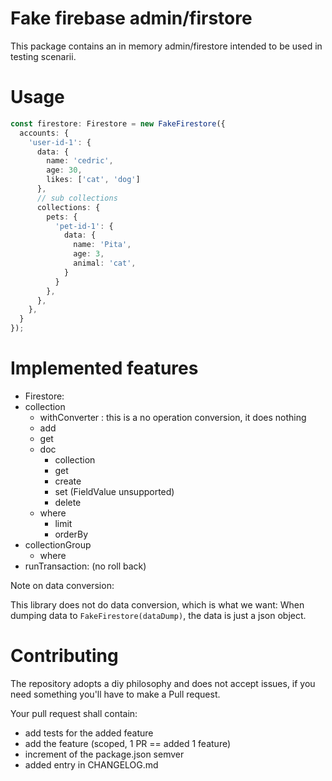 

# Fake firebase admin/firstore

This package contains an in memory admin/firestore intended to be used in testing scenarii.

# Usage

```ts
const firestore: Firestore = new FakeFirestore({
  accounts: {
    'user-id-1': {
      data: {
        name: 'cedric',
        age: 30,
        likes: ['cat', 'dog']
      },
      // sub collections
      collections: {
        pets: {
          'pet-id-1': {
            data: {
              name: 'Pita',
              age: 3,
              animal: 'cat',
            }
          }
        },
      },
    },
  }
});
```

# Implemented features


 - Firestore:
  - collection
    - withConverter : this is a no operation conversion, it does nothing
    - add
    - get
    - doc
      - collection
      - get
      - create
      - set  (FieldValue unsupported)
      - delete
    - where
      - limit
      - orderBy
  - collectionGroup
    - where
  - runTransaction: (no roll back)

Note on data conversion:

This library does not do data conversion, which is what we want: When dumping data to `FakeFirestore(dataDump)`, the data is just a json object. 

# Contributing

The repository adopts a diy philosophy and does not accept issues, if you need something you'll have to make a Pull request.

Your pull request shall contain:

  - add tests for the added feature 
  - add the feature (scoped, 1 PR == added 1 feature)
  - increment of the package.json semver
  - added entry in CHANGELOG.md

